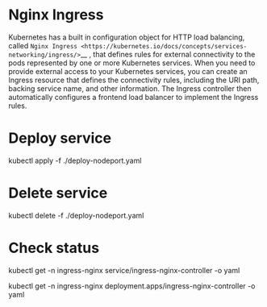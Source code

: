 # Nginx Ingress
Kubernetes has a built in configuration object for HTTP load balancing, called
`Nginx Ingress <https://kubernetes.io/docs/concepts/services-networking/ingress/>`__
, that defines rules for external connectivity to the pods represented by one
or more Kubernetes services. When you need to provide external access to your
Kubernetes services, you can create an Ingress resource that defines the connectivity
rules, including the URI path, backing service name, and other information.
The Ingress controller then automatically configures a frontend load balancer to
implement the Ingress rules. 

# Deploy service
kubectl apply -f ./deploy-nodeport.yaml

# Delete service
kubectl delete -f ./deploy-nodeport.yaml

# Check status
kubectl get -n ingress-nginx service/ingress-nginx-controller -o yaml

kubectl get -n ingress-nginx deployment.apps/ingress-nginx-controller -o yaml
